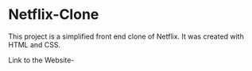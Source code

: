 # Netflix-Clone
This project is a simplified front end clone of Netflix. It was created with HTML and CSS. 

Link to the Website-
